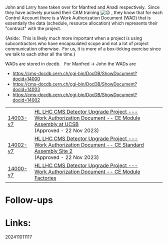 John and Larry have taken over for Manfred and Anadi respectively.  Since they have actively pursued their CAM training ![😉](https://fonts.gstatic.com/s/e/notoemoji/15.1/1f609/32.png) , they know that for each Control Account there is a Work Authorization Document (WAD) that is essentially the data (schedule, resource allocation) which represents their "contract" with the project.

  

{Aside:  This is likely much more important when a project is using subcontractors who have encapsulated scope and not a lot of project communication otherwise.  For us, it is more of a box-ticking exercise since we talk to each other all the time.}

  

WADs are stored in docdb.   For Manfred -> John the WADs are

- https://cms-docdb.cern.ch/cgi-bin/DocDB/ShowDocument?docid=14000
- https://cms-docdb.cern.ch/cgi-bin/DocDB/ShowDocument?docid=14003
- https://cms-docdb.cern.ch/cgi-bin/DocDB/ShowDocument?docid=14002
  

|                                                                                                 |                                                                                                                                                                                                                         |     |     |
| ----------------------------------------------------------------------------------------------- | ----------------------------------------------------------------------------------------------------------------------------------------------------------------------------------------------------------------------- | --- | --- |
| [14003-v7](https://cms-docdb.cern.ch/cgi-bin/DocDB/ShowDocument?docid=14003 "CMS-doc-14003-v7") | [HL LHC CMS Detector Upgrade Project --- Work Authorization Document -- CE Module Assembly at UCSB](https://cms-docdb.cern.ch/cgi-bin/DocDB/ShowDocument?docid=14003 "CMS-doc-14003-v7")  <br>(Approved - 22 Nov 2023)  |     |     |
| [14002-v7](https://cms-docdb.cern.ch/cgi-bin/DocDB/ShowDocument?docid=14002 "CMS-doc-14002-v7") | [HL LHC CMS Detector Upgrade Project --- Work Authorization Document -- CE Standard Assembly Site 2](https://cms-docdb.cern.ch/cgi-bin/DocDB/ShowDocument?docid=14002 "CMS-doc-14002-v7")  <br>(Approved - 22 Nov 2023) |     |     |
| [14000-v7](https://cms-docdb.cern.ch/cgi-bin/DocDB/ShowDocument?docid=14000 "CMS-doc-14000-v7") | [HL LHC CMS Detector Upgrade Project --- Work Authorization Document -- CE Module Factories](https://cms-docdb.cern.ch/cgi-bin/DocDB/ShowDocument?docid=14000 "CMS-doc-14000-v7")                                       |     |     |



# Follow-ups


# Links: 



202411011117

